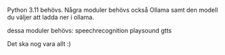 Python 3.11 behövs.
Några moduler behövs också Ollama samt den modell du väljer att ladda ner i ollama.

dessa moduler behövs:
speechrecognition
playsound
gtts

Det ska nog vara allt :)
